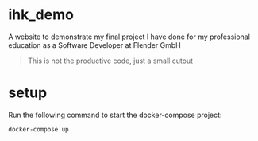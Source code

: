 # ihk_demo

A website to demonstrate my final project I have done for my professional education as a Software Developer at Flender GmbH

> This is not the productive code, just a small cutout

# setup

Run the following command to start the docker-compose project:

``` bash
docker-compose up
```